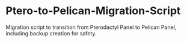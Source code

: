 # Ptero-to-Pelican-Migration-Script
Migration script to transition from Pterodactyl Panel to Pelican Panel, including backup creation for safety.
